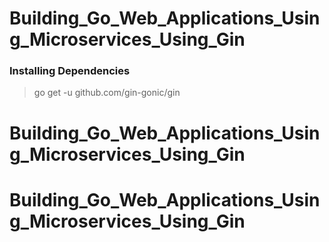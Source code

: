 # Building_Go_Web_Applications_Using_Microservices_Using_Gin

###  Installing Dependencies
> go get -u github.com/gin-gonic/gin
# Building_Go_Web_Applications_Using_Microservices_Using_Gin 
# Building_Go_Web_Applications_Using_Microservices_Using_Gin 
